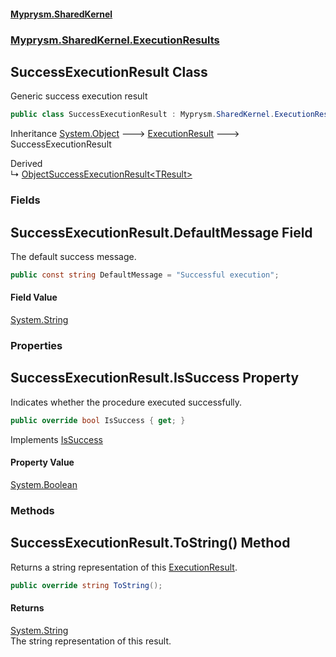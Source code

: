 #### [Myprysm.SharedKernel](index.md 'index')
### [Myprysm.SharedKernel.ExecutionResults](index.md#Myprysm.SharedKernel.ExecutionResults 'Myprysm.SharedKernel.ExecutionResults')

## SuccessExecutionResult Class

Generic success execution result

```csharp
public class SuccessExecutionResult : Myprysm.SharedKernel.ExecutionResults.ExecutionResult
```

Inheritance [System.Object](https://docs.microsoft.com/en-us/dotnet/api/System.Object 'System.Object') &#129106; [ExecutionResult](Myprysm.SharedKernel.ExecutionResults.ExecutionResult.md 'Myprysm.SharedKernel.ExecutionResults.ExecutionResult') &#129106; SuccessExecutionResult

Derived  
&#8627; [ObjectSuccessExecutionResult&lt;TResult&gt;](Myprysm.SharedKernel.ExecutionResults.ObjectSuccessExecutionResult_TResult_.md 'Myprysm.SharedKernel.ExecutionResults.ObjectSuccessExecutionResult<TResult>')
### Fields

<a name='Myprysm.SharedKernel.ExecutionResults.SuccessExecutionResult.DefaultMessage'></a>

## SuccessExecutionResult.DefaultMessage Field

The default success message.

```csharp
public const string DefaultMessage = "Successful execution";
```

#### Field Value
[System.String](https://docs.microsoft.com/en-us/dotnet/api/System.String 'System.String')
### Properties

<a name='Myprysm.SharedKernel.ExecutionResults.SuccessExecutionResult.IsSuccess'></a>

## SuccessExecutionResult.IsSuccess Property

Indicates whether the procedure executed successfully.

```csharp
public override bool IsSuccess { get; }
```

Implements [IsSuccess](Myprysm.SharedKernel.ExecutionResults.IExecutionResult.md#Myprysm.SharedKernel.ExecutionResults.IExecutionResult.IsSuccess 'Myprysm.SharedKernel.ExecutionResults.IExecutionResult.IsSuccess')

#### Property Value
[System.Boolean](https://docs.microsoft.com/en-us/dotnet/api/System.Boolean 'System.Boolean')
### Methods

<a name='Myprysm.SharedKernel.ExecutionResults.SuccessExecutionResult.ToString()'></a>

## SuccessExecutionResult.ToString() Method

Returns a string representation of this [ExecutionResult](Myprysm.SharedKernel.ExecutionResults.ExecutionResult.md 'Myprysm.SharedKernel.ExecutionResults.ExecutionResult').

```csharp
public override string ToString();
```

#### Returns
[System.String](https://docs.microsoft.com/en-us/dotnet/api/System.String 'System.String')  
The string representation of this result.